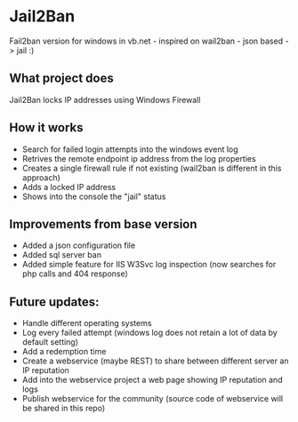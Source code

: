 # Jail2Ban
Fail2ban version for windows in vb.net - inspired on wail2ban - json based -> jail :)

## What project does
Jail2Ban locks IP addresses using Windows Firewall

## How it works
- Search for failed login attempts into the windows event log
- Retrives the remote endpoint ip address from the log properties
- Creates a single firewall rule if not existing (wail2ban is different in this approach)
- Adds a locked IP address
- Shows into the console the "jail" status

## Improvements from base version
- Added a json configuration file 
- Added sql server ban
- Added simple feature for IIS W3Svc log inspection (now searches for php calls and 404 response)

## Future updates:
- Handle different operating systems
- Log every failed attempt (windows log does not retain a lot of data by default setting)
- Add a redemption time
- Create a webservice (maybe REST) to share between different server an IP reputation
- Add into the webservice project a web page showing IP reputation and logs
- Publish webservice for the community (source code of webservice will be shared in this repo)
